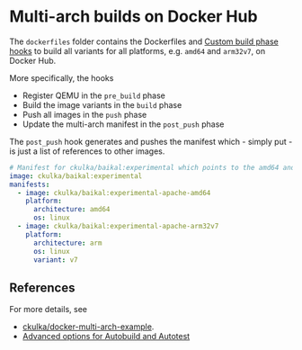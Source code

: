 # Multi-arch builds on Docker Hub

The `dockerfiles` folder contains the Dockerfiles and [Custom build phase hooks](https://docs.docker.com/docker-hub/builds/advanced/#override-build-test-or-push-commands) to build all variants for all platforms, e.g. `amd64` and `arm32v7`, on Docker Hub.

More specifically, the hooks

- Register QEMU in the `pre_build` phase
- Build the image variants in the `build` phase
- Push all images in the `push` phase
- Update the multi-arch manifest in the `post_push` phase

The `post_push` hook generates and pushes the manifest which - simply put - is just a list of references to other images.

```yaml
# Manifest for ckulka/baikal:experimental which points to the amd64 and arm32v7 images
image: ckulka/baikal:experimental
manifests:
  - image: ckulka/baikal:experimental-apache-amd64
    platform:
      architecture: amd64
      os: linux
  - image: ckulka/baikal:experimental-apache-arm32v7
    platform:
      architecture: arm
      os: linux
      variant: v7
```

## References

For more details, see

- [ckulka/docker-multi-arch-example](https://github.com/ckulka/docker-multi-arch-example).
- [Advanced options for Autobuild and Autotest](https://docs.docker.com/docker-hub/builds/advanced/)
